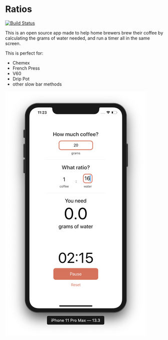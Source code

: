 # Ratios
[![Build Status](https://travis-ci.org/johnmahlon/Coffee-Ratio.svg?branch=master)](https://travis-ci.org/johnmahlon/Coffee-Ratio)

This is an open source app made to help home brewers brew their coffee by calculating the grams of water needed,
and run a timer all in the same screen. 

This is perfect for:
- Chemex
- French Press
- V60
- Drip Pot
- other slow bar methods 

![app screenshot](screenshot.png)

